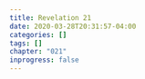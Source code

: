 ```yaml
---
title: Revelation 21
date: 2020-03-28T20:31:57-04:00
categories: []
tags: []
chapter: "021"
inprogress: false
---
```


